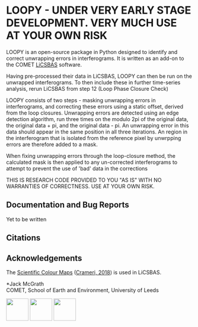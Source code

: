 # LOOPY - UNDER VERY EARLY STAGE DEVELOPMENT. VERY MUCH USE AT YOUR OWN RISK

LOOPY is an open-source package in Python designed to identify and correct unwrapping errors in interferograms. It is written as an add-on to the COMET [LiCSBAS](https://github.com/yumorishita/LiCSBAS) software.

Having pre-processed their data in LiCSBAS, LOOPY can then be run on the unwrapped interferograms. To then include these in further time-series analysis, rerun LiCSBAS from step 12 (Loop Phase Closure Check)

LOOPY consists of two steps - masking unwrapping errors in interferograms, and correcting these errors using a static offset, derived from the loop closures.
Unwrapping errors are detected using an edge detection algorithm, run three times on the modulo 2pi of the original data, the original data + pi, and the original data - pi.
An unwrapping error in this data should appear in the same position in all three iterations.
An region in the interferogram that is isolated from the reference pixel by unwrpping errors are therefore added to a mask.

When fixing unwrapping errors through the loop-closure method, the calculated mask is then applied to any un-corrected interferograms to attempt to prevent the use of 'bad' data in the corrections

THIS IS RESEARCH CODE PROVIDED TO YOU "AS IS" WITH NO WARRANTIES OF CORRECTNESS. USE AT YOUR OWN RISK.

## Documentation and Bug Reports

Yet to be written

## Citations


## Acknowledgements

The [Scientific Colour Maps](http://www.fabiocrameri.ch/colourmaps.php) ([Crameri, 2018](https://doi.org/10.5194/gmd-11-2541-2018)) is used in LiCSBAS.

*Jack McGrath\
COMET, School of Earth and Environment, University of Leeds

[<img src="https://raw.githubusercontent.com/wiki/yumorishita/LiCSBAS/images/COMET_logo.png"  height="60">](https://comet.nerc.ac.uk/)   [<img src="https://raw.githubusercontent.com/wiki/yumorishita/LiCSBAS/images/logo-leeds.png"  height="60">](https://environment.leeds.ac.uk/see/)  [<img src="https://raw.githubusercontent.com/wiki/yumorishita/LiCSBAS/images/LiCS_logo.jpg"  height="60">](https://comet.nerc.ac.uk/COMET-LiCS-portal/) 
